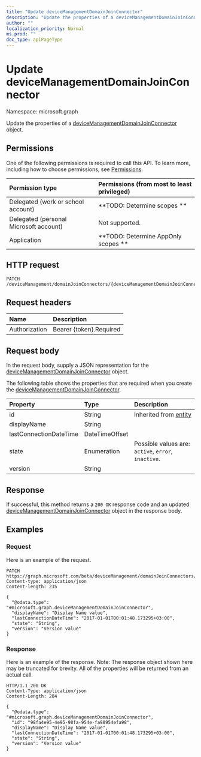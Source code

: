 ```yaml
---
title: "Update deviceManagementDomainJoinConnector"
description: "Update the properties of a deviceManagementDomainJoinConnector object."
author: ""
localization_priority: Normal
ms.prod: ""
doc_type: apiPageType
---
```


# Update deviceManagementDomainJoinConnector

Namespace: microsoft.graph

Update the properties of a [deviceManagementDomainJoinConnector](../resources/devicemanagementdomainjoinconnector.md) object.

## Permissions
One of the following permissions is required to call this API. To learn more, including how to choose permissions, see [Permissions](/concepts/permissions-reference.md).

|Permission type|Permissions (from most to least privileged)|
|:---|:---|
|Delegated (work or school account)|**TODO: Determine scopes **|
|Delegated (personal Microsoft account)|Not supported.|
|Application|**TODO: Determine AppOnly scopes **|

## HTTP request
<!-- {
  "blockType": "ignored"
}
-->
``` http
PATCH /deviceManagement/domainJoinConnectors/{deviceManagementDomainJoinConnectorId}
```

## Request headers
|Name|Description|
|:---|:---|
|Authorization|Bearer {token}.Required|

## Request body
In the request body, supply a JSON representation for the [deviceManagementDomainJoinConnector](../resources/devicemanagementdomainjoinconnector.md) object.

The following table shows the properties that are required when you create the [deviceManagementDomainJoinConnector](../resources/devicemanagementdomainjoinconnector.md).

|Property|Type|Description|
|:---|:---|:---|
|id|String| Inherited from [entity](../resources/entity.md)|
|displayName|String||
|lastConnectionDateTime|DateTimeOffset||
|state|Enumeration| Possible values are: `active`, `error`, `inactive`.|
|version|String||



## Response
If successful, this method returns a `200 OK` response code and an updated [deviceManagementDomainJoinConnector](../resources/devicemanagementdomainjoinconnector.md) object in the response body.

## Examples

### Request
Here is an example of the request.
<!-- {
  "blockType": "request",
  "name": "update_devicemanagementdomainjoinconnector"
}
-->
``` http
PATCH https://graph.microsoft.com/beta/deviceManagement/domainJoinConnectors/{deviceManagementDomainJoinConnectorId}
Content-type: application/json
Content-length: 235

{
  "@odata.type": "#microsoft.graph.deviceManagementDomainJoinConnector",
  "displayName": "Display Name value",
  "lastConnectionDateTime": "2017-01-01T00:01:48.173295+03:00",
  "state": "String",
  "version": "Version value"
}
```

### Response
Here is an example of the response. Note: The response object shown here may be truncated for brevity. All of the properties will be returned from an actual call.
<!-- {
  "blockType": "response",
  "truncated": true
}
-->
``` http
HTTP/1.1 200 OK
Content-Type: application/json
Content-Length: 284

{
  "@odata.type": "#microsoft.graph.deviceManagementDomainJoinConnector",
  "id": "98fa4e95-4e95-98fa-954e-fa98954efa98",
  "displayName": "Display Name value",
  "lastConnectionDateTime": "2017-01-01T00:01:48.173295+03:00",
  "state": "String",
  "version": "Version value"
}
```

